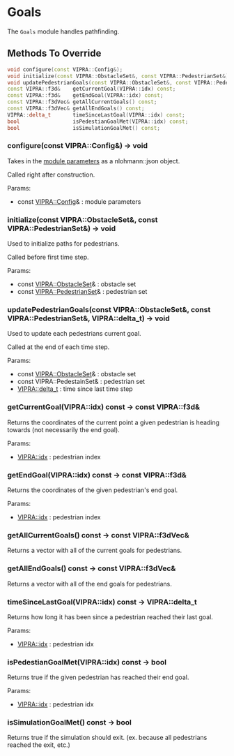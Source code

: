 
# Goals

The `Goals` module handles pathfinding.

## Methods To Override

``` C++
void configure(const VIPRA::Config&);
void initialize(const VIPRA::ObstacleSet&, const VIPRA::PedestrianSet&);
void updatePedestrianGoals(const VIPRA::ObstacleSet&, const VIPRA::PedestrianSet&, VIPRA::delta_t);
const VIPRA::f3d&    getCurrentGoal(VIPRA::idx) const;
const VIPRA::f3d&    getEndGoal(VIPRA::idx) const;
const VIPRA::f3dVec& getAllCurrentGoals() const;
const VIPRA::f3dVec& getAllEndGoals() const;
VIPRA::delta_t       timeSinceLastGoal(VIPRA::idx) const;
bool                 isPedestianGoalMet(VIPRA::idx) const;
bool                 isSimulationGoalMet() const;
```

### configure(const VIPRA::Config&) -> void

Takes in the [module parameters](Parameters.md) as a nlohmann::json object.

Called right after construction.

Params:
- const [VIPRA::Config](Parameters.md)& : module parameters

### initialize(const VIPRA::ObstacleSet&, const VIPRA::PedestrianSet&) -> void

Used to initialize paths for pedestrians.

Called before first time step.

Params:
- const [VIPRA::ObstacleSet](ObstacleSet.md)& : obstacle set
- const [VIPRA::PedestrianSet](PedestrianSet.md)& : pedestrian set

### updatePedestrianGoals(const VIPRA::ObstacleSet&, const VIPRA::PedestrianSet&, VIPRA::delta_t) -> void

Used to update each pedestrians current goal.

Called at the end of each time step.

Params:
- const [VIPRA::ObstacleSet](ObstacleSet.md)& : obstacle set
- const VIPRA::PedestainSet& : pedestrian set
- [VIPRA::delta_t](../VIPRATypes.md) : time since last time step

### getCurrentGoal(VIPRA::idx) const -> const VIPRA::f3d&

Returns the coordinates of the current point a given pedestrian is heading towards (not necessarily the end goal).

Params:
- [VIPRA::idx](../VIPRATypes.md) : pedestrian index

### getEndGoal(VIPRA::idx) const -> const VIPRA::f3d&

Returns the coordinates of the given pedestrian's end goal.

Params:
- [VIPRA::idx](../VIPRATypes.md) : pedestrian index

### getAllCurrentGoals() const -> const VIPRA::f3dVec&

Returns a vector with all of the current goals for pedestrians.

### getAllEndGoals() const -> const VIPRA::f3dVec&

Returns a vector with all of the end goals for pedestrians.

### timeSinceLastGoal(VIPRA::idx) const -> VIPRA::delta_t

Returns how long it has been since a pedestrian reached their last goal.

Params:
- [VIPRA::idx](../VIPRATypes.md) : pedestrian idx

### isPedestianGoalMet(VIPRA::idx) const -> bool

Returns true if the given pedestrian has reached their end goal.

Params:
- [VIPRA::idx](../VIPRATypes.md) : pedestrian idx

### isSimulationGoalMet() const -> bool

Returns true if the simulation should exit. (ex. because all pedestrians reached the exit, etc.)